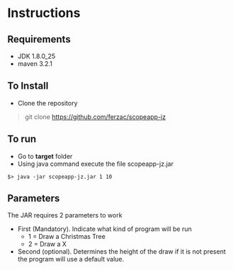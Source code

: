 # Instructions
## Requirements
- JDK 1.8.0_25
- maven 3.2.1

## To Install
- Clone the repository
> git clone https://github.com/ferzac/scopeapp-jz

## To run
- Go to **target** folder
- Using java command execute the file scopeapp-jz.jar
```
$> java -jar scopeapp-jz.jar 1 10 
```

## Parameters
The JAR requires 2 parameters to work
- First (Mandatory). Indicate what kind of program will be run
  - 1 = Draw a Christmas Tree
  - 2 = Draw a X
- Second (optional). Determines the height of the draw if it is not present the program will use a default value. 
